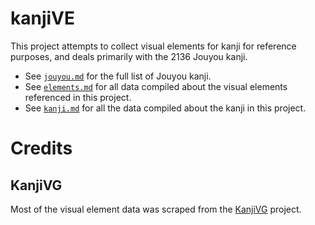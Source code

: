 # kanjiVE
This project attempts to collect visual elements for kanji for reference purposes, and deals primarily with the 2136 Jouyou kanji.

* See [`jouyou.md`](jouyou.md) for the full list of Jouyou kanji.
* See [`elements.md`](elements.md) for all data compiled about the visual elements referenced in this project.
* See [`kanji.md`](kanji.md) for all the data compiled about the kanji in this project.

# Credits
## KanjiVG
Most of the visual element data was scraped from the [KanjiVG](http://github.com/KanjiVG/kanjivg) project.